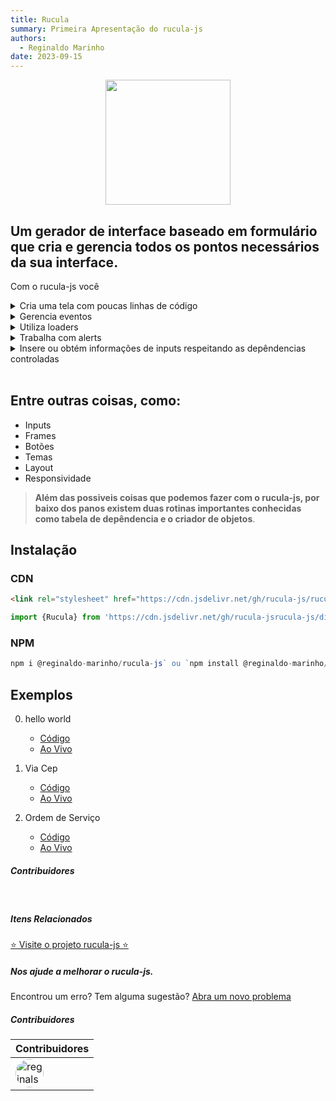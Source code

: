 ```yaml
---
title: Rucula
summary: Primeira Apresentação do rucula-js
authors:
  - Reginaldo Marinho
date: 2023-09-15
---
```


<p align="center">
  <img src="https://raw.githubusercontent.com/reginaldo-marinho/rucula-js/b76e809a44a66de3733e30388e29d672c8b61011/docs/assets/rucula.svg" style="width:200px">
</p>

## **Um gerador de interface baseado em formulário que cria e gerencia todos os pontos necessários da sua interface.** 

Com o rucula-js você

<details>
  <summary>Cria uma tela com poucas linhas de código</summary>
  <code>
    <pre>
  {
      "name":"Exemplo Rucula",
      "pathController":"",
      "type":"crud",
      "crud":"",
      "messageHome":"Olá",
      "grid":false,
      "frames":[
          {
            "name":"Exemplo Frame",
            "objectDto":"exemploFrame",
            "alias":"aliasFrame",
            "fields":[
                {
                  "propertDto":"mensagem",
                  "description":"mensagem"
                }
              ]
          }
      ]
    }
    </pre>
  </code>
</details>

<details>
  <summary>Gerencia eventos</summary>
  <code>
    <pre>
    rucula.event.on('click',(e)=> {
    },'#get-cep')
    </pre>
  </code>
  <code>
    <pre>
    rucula.event.on('r-a-save',(e)=> {
    })
    </pre>
  </code>
</details>

<details>
  <summary>Utiliza loaders</summary>
  <code>
    <pre>
        rucula.loader.enable()
        rucula.loader.disable()
    </pre>
  </code>
</details>

<details>
  <summary>Trabalha com alerts</summary>
  <code>
    <pre>
       rucula.popup.messsage.info({
          text:"excluindo...", 
          timeout:500, 
          disableadFooter:true,
          disableadHeader:true
      },sucess)
    </pre>
  </code>
</details>

<details>
  <summary>Insere ou obtém informações de inputs respeitando as depêndencias controladas</summary>
  <code>
    <pre>
      rucula.object.getValue('alias.propertDto')
      rucula.object.setValue('alias.propertDto', 'valor')
    </pre>
  </code>
</details>
<br>

## **Entre outras coisas, como**:

- Inputs
- Frames
- Botões
- Temas
- Layout
- Responsividade


> **Além das possiveis coisas que podemos fazer com o rucula-js, por baixo dos panos existem duas rotinas importantes conhecidas como tabela de depêndencia e o criador de objetos**.

## Instalação

### CDN
```html
<link rel="stylesheet" href="https://cdn.jsdelivr.net/gh/rucula-js/rucula-js/dist/style/style.css"/>
```
```js
import {Rucula} from 'https://cdn.jsdelivr.net/gh/rucula-jsrucula-js/dist/rucula.js'
```

### NPM
```js
npm i @reginaldo-marinho/rucula-js` ou `npm install @reginaldo-marinho/rucula-js`
```

## Exemplos

0. hello world
    - [Código](https://github.com/rucula-js/rucula-js/blob/main/docs/docs/exemples/hello-world.html)
    - [Ao Vivo](https://rucula-js.github.io/exemples/hello-world.html)

0. Via Cep
    - [Código](https://github.com/rucula-js/rucula-js/blob/main/docs/docs/exemples/via-cep.html)
    - [Ao Vivo](https://rucula-js.github.io/exemples/via-cep.html)


0. Ordem de Serviço
    - [Código](https://github.com/rucula-js/rucula-js/blob/main/docs/docs/exemples/ordem-servico.html)
    - [Ao Vivo](https://rucula-js.github.io/exemples/ordem-servico.html)


##### Contribuidores

<br>

##### Itens Relacionados

<a href="https://github.com/rucula-js/rucula-js">⭐ Visite o projeto rucula-js ⭐</a>

<div class="rucula-info">
    <h5>Nos ajude a melhorar o rucula-js.</h5>
    Encontrou um erro? Tem alguma sugestão?  <a href="https://github.com/rucula-js/rucula-js/issues">Abra um novo problema</a><br>    
</div>

##### Contribuidores

|Contribuidores|
|-|
|<a href="https://github.com/reginaldo-marinho"><img width="45px" height="45px" style="border-radius:30px" alt="reginalso-marinho" title="TheLarkInn" src="https://avatars.githubusercontent.com/u/60780631?v=4"></a>|

